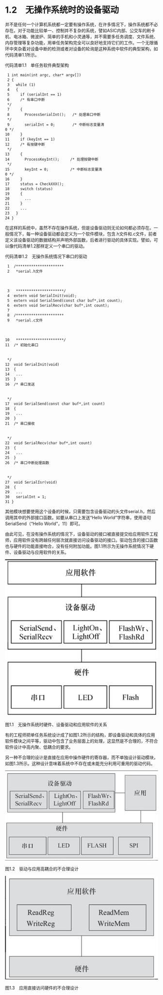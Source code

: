 # 1.2　无操作系统时的设备驱动

并不是任何一个计算机系统都一定要有操作系统，在许多情况下，操作系统都不必存在。对于功能比较单一、控制并不复杂的系统，譬如ASIC内部、公交车的刷卡机、电冰箱、微波炉、简单的手机和小灵通等，并不需要多任务调度、文件系统、内存管理等复杂功能，用单任务架构完全可以良好地支持它们的工作。一个无限循环中夹杂着对设备中断的检测或者对设备的轮询是这种系统中软件的典型架构，如代码清单1.1所示。

代码清单1.1　单任务软件典型架构

```
 1 int main(int argc, char* argv[])
 2 {
 3   while (1)
 4   {
 5     if (serialInt == 1)
 6     /* 有串口中断
 */
 7     {
 8       ProcessSerialInt();   /* 处理串口中断
 */
 9       serialInt = 0;        /* 中断标志变量清
0 */
10     }
11     if (keyInt == 1)
12     /* 有按键中断
 */
13     {
14       ProcessKeyInt();     /* 处理按键中断
 */
15       keyInt = 0;          /* 中断标志变量清
0 */
16     }
17     status = CheckXXX();
18     switch (status)
19     {
20       ...
21     }
22     ...
23   }
24 }
```

在这样的系统中，虽然不存在操作系统，但是设备驱动则无论如何都必须存在。一般情况下，每一种设备驱动都会定义为一个软件模块，包含.h文件和.c文件，前者定义该设备驱动的数据结构并声明外部函数，后者进行驱动的具体实现。譬如，可以像代码清单1.2那样定义一个串口的驱动。

代码清单1.2　无操作系统情况下串口的驱动

```
 1  /**********************
 2   *serial.h文件



 3   **********************/
 4  extern void SerialInit(void);
 5  extern void SerialSend(const char buf*,int count);
 6  extern void SerialRecv(char buf*,int count);
 7  
 8  /**********************
 9   *serial.c文件



10   **********************/
11  /* 初始化串口


 */
12  void SerialInit(void)
13  {
14   ...
15  }
16  /* 串口发送


 */
17  void SerialSend(const char buf*,int count)
18  {
19   ...
20  }
21  /* 串口接收


 */
22  void SerialRecv(char buf*,int count)
23  {
24   ...
25  }
26  /* 串口中断处理函数


 */
27  void SerialIsr(void)
28  {
29   ...
30   serialInt = 1;
31 }
```

其他模块想要使用这个设备的时候，只需要包含设备驱动的头文件serial.h，然后调用其中的外部接口函数。如要从串口上发送“Hello World”字符串，使用语句SerialSend（“Hello World”，11）即可。

由此可见，在没有操作系统的情况下，设备驱动的接口被直接提交给应用软件工程师，应用软件没有跨越任何层次就直接访问设备驱动的接口。驱动包含的接口函数也与硬件的功能直接吻合，没有任何附加功能。图1.1所示为无操作系统情况下硬件、设备驱动与应用软件的关系。

![1742482124707](./figure/1742482124707.png)

图1.1　无操作系统时硬件、设备驱动和应用软件的关系

有的工程师把单任务系统设计成了如图1.2所示的结构，即设备驱动和具体的应用软件模块之间平等，驱动中包含了业务层面上的处理，这显然是不合理的，不符合软件设计中高内聚、低耦合的要求。

另一种不合理的设计是直接在应用中操作硬件的寄存器，而不单独设计驱动模块，如图1.3所示。这种设计意味着系统中不存在或未能充分利用可重用的驱动代码。

![image-20250320224927891](./figure/image-20250320224927891.png)

图1.2　驱动与应用高耦合的不合理设计

![1742482187369](./figure/1742482187369.png)

图1.3　应用直接访问硬件的不合理设计

